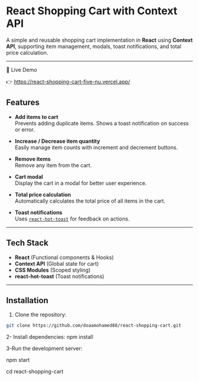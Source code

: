 # React Shopping Cart with Context API

A simple and reusable shopping cart implementation in **React** using **Context API**, supporting item management, modals, toast notifications, and total price calculation.

---
🚀 Live Demo

👉 https://react-shopping-cart-five-nu.vercel.app/

## Features

- **Add items to cart**  
  Prevents adding duplicate items. Shows a toast notification on success or error.

- **Increase / Decrease item quantity**  
  Easily manage item counts with increment and decrement buttons.

- **Remove items**  
  Remove any item from the cart.

- **Cart modal**  
  Display the cart in a modal for better user experience.

- **Total price calculation**  
  Automatically calculates the total price of all items in the cart.

- **Toast notifications**  
  Uses [`react-hot-toast`](https://react-hot-toast.com/) for feedback on actions.

---
## Tech Stack

- **React** (Functional components & Hooks)  
- **Context API** (Global state for cart)  
- **CSS Modules** (Scoped styling)  
- **react-hot-toast** (Toast notifications)

---
## Installation

1. Clone the repository:

```bash
git clone https://github.com/doaamohamed88/react-shopping-cart.git 
```

2- Install dependencies:
npm install


3-Run the development server:

npm start

cd react-shopping-cart

